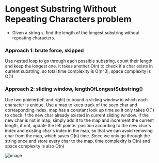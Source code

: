 # Longest Substring Without Repeating Characters problem
* Given a string `s`, find the length of the longest substring without repeating characters.


### Approach 1: brute force, skipped
Use nested loop to go through each possible substring, count their length and keep the longest one. It takes another O(n) to check if a char exists in current substring, so total time complexity is O(n^3), space complexity is O(1)

### Approach 2: sliding window, lengthOfLongestSubstring()
Use two pointer(left and right) to bound a sliding window in which each character is unique. Use a map to keep track of the seen char and corresponding index, map has a constant look up time so it only takes O(1) to check if the new char already existed in current sliding window. If the new char is not in map, simply add it to the map and increment the current length, if not, update the left pointer position according to the new char's index and existing char's index in the map, so that we can avoid removing char from the map, which saves O(n) time. Since we only go through the string once and store every char to the map, time complexity is O(n) and space complexity is also O(n)

![image](https://user-images.githubusercontent.com/25105806/118186766-f4799b80-b3f2-11eb-81ba-40b1c5ca5d60.png)
